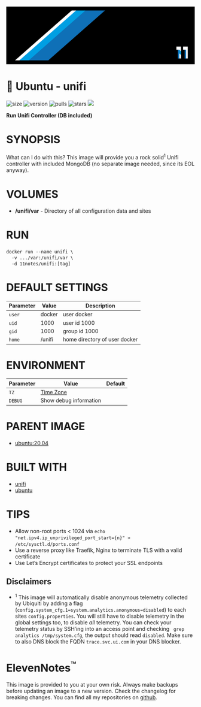 ![Banner](https://github.com/11notes/defaults/blob/main/static/img/banner.png?raw=true)

# 🍟 Ubuntu - unifi
![size](https://img.shields.io/docker/image-size/11notes/unifi/8.3.32?color=0eb305) ![version](https://img.shields.io/docker/v/11notes/unifi/8.3.32?color=eb7a09) ![pulls](https://img.shields.io/docker/pulls/11notes/unifi?color=2b75d6) ![stars](https://img.shields.io/docker/stars/11notes/unifi?color=e6a50e) [<img src="https://img.shields.io/badge/github-11notes-blue?logo=github">](https://github.com/11notes)

**Run Unifi Controller (DB included)**

# SYNOPSIS
What can I do with this? This image will provide you a rock solid<sup>1</sup> Unifi controller with included MongoDB (no separate image needed, since its EOL anyway).

# VOLUMES
* **/unifi/var** - Directory of all configuration data and sites

# RUN
```shell
docker run --name unifi \
  -v .../var:/unifi/var \
  -d 11notes/unifi:[tag]
```

# DEFAULT SETTINGS
| Parameter | Value | Description |
| --- | --- | --- |
| `user` | docker | user docker |
| `uid` | 1000 | user id 1000 |
| `gid` | 1000 | group id 1000 |
| `home` | /unifi | home directory of user docker |

# ENVIRONMENT
| Parameter | Value | Default |
| --- | --- | --- |
| `TZ` | [Time Zone](https://en.wikipedia.org/wiki/List_of_tz_database_time_zones) | |
| `DEBUG` | Show debug information | |

# PARENT IMAGE
* [ubuntu:20.04](https://hub.docker.com/_/ubuntu)

# BUILT WITH
* [unifi](https://community.ui.com/releases)
* [ubuntu](https://alpinelinux.org)

# TIPS
* Allow non-root ports < 1024 via `echo "net.ipv4.ip_unprivileged_port_start={n}" > /etc/sysctl.d/ports.conf`
* Use a reverse proxy like Traefik, Nginx to terminate TLS with a valid certificate
* Use Let’s Encrypt certificates to protect your SSL endpoints

## Disclaimers
* <sup>1</sup> This image will automatically disable anonymous telemetry collected by Ubiquiti by adding a flag (`config.system_cfg.1=system.analytics.anonymous=disabled`) to each sites `config.properties`. You will still have to disable telemetry in the global settings too, to disable *all* telemetry. You can check your telemetry status by SSH’ing into an access point and checking ` grep analytics /tmp/system.cfg`, the output should read `disabled`. Make sure to also DNS block the FQDN `trace.svc.ui.com` in your DNS blocker.

# ElevenNotes<sup>™️</sup>
This image is provided to you at your own risk. Always make backups before updating an image to a new version. Check the changelog for breaking changes. You can find all my repositories on [github](https://github.com/11notes).
    